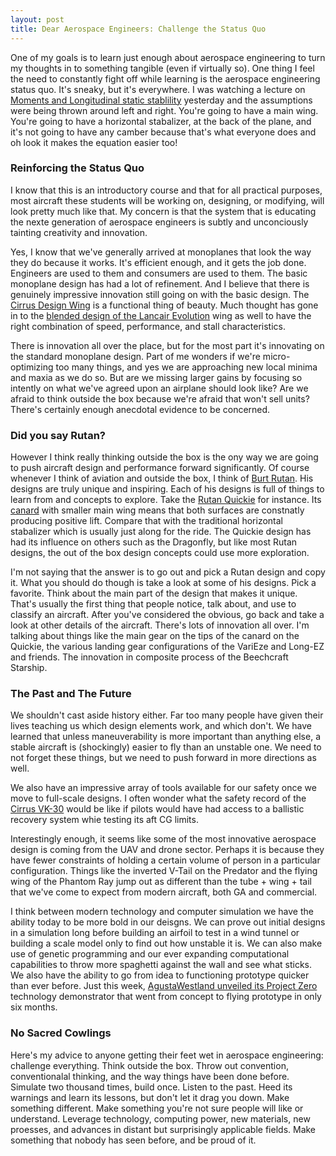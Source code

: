 ```yaml
---
layout: post
title: Dear Aerospace Engineers: Challenge the Status Quo
---
```

One of my goals is to learn just enough about aerospace engineering to turn my thoughts in to something tangible (even if virtually so).  One thing I feel the need to constantly fight off while learning is the aerospace engineering status quo.  It's sneaky, but it's everywhere.  I was watching a lecture on [Moments and Longitudinal static stablility](http://ocw.tudelft.nl/courses/aerospace-engineering/introduction-to-aerospace-engineering-i/lectures/moments-longitudinal-static-stablility/) yesterday and the assumptions were being thrown around left and right.  You're going to have a main wing.  You're going to have a horizontal stabalizer, at the back of the plane, and it's not going to have any camber because that's what everyone does and oh look it makes the equation easier too!

### Reinforcing the Status Quo

I know that this is an introductory course and that for all practical purposes, most aircraft these students will be working on, designing, or modifying, will look pretty much like that.  My concern is that the system that is educating the nexte generation of aerospace engineers is subtly and unconciously tainting creativity and innovation.

Yes, I know that we've generally arrived at monoplanes that look the way they do because it works.  It's efficient enough, and it gets the job done.  Engineers are used to them and consumers are used to them.  The basic monoplane design has had a lot of refinement.  And I believe that there is genuinely impressive innovation still going on with the basic design.  The [Cirrus Design Wing](http://whycirrus.com/engineering/stall-spin.aspx) is a functional thing of beauty.  Much thought has gone in to the [blended design of the Lancair Evolution](http://www.flyingmag.com/aircraft/turboprops/lancair-evolution) wing as well to have the right combination of speed, performance, and stall characteristics.

There is innovation all over the place, but for the most part it's innovating on the standard monoplane design.  Part of me wonders if we're micro-optimizing too many things, and yes we are approaching new local minima and maxia as we do so.  But are we missing larger gains by focusing so intently on what we've agreed upon an airplane should look like?  Are we afraid to think outside the box because we're afraid that won't sell units?  There's certainly enough anecdotal evidence to be concerned.

### Did you say Rutan?

However I think really thinking outside the box is the ony way we are going to push aircraft design and performance forward significantly.  Of course whenever I think of aviation and outside the box, I think of [Burt Rutan](http://en.wikipedia.org/wiki/Burt_Rutan).  His designs are truly unique and inspiring.  Each of his designs is full of things to learn from and concepts to explore.  Take the [Rutan Quickie](http://en.wikipedia.org/wiki/Rutan_Quickie) for instance.  Its [canard](http://en.wikipedia.org/wiki/Canard_(aeronautics)) with smaller main wing means that both surfaces are constnatly producing positive lift.  Compare that with the traditional horizontal stabalizer which is usually just along for the ride.  The Quickie design has had its influence on others such as the Dragonfly, but like most Rutan designs, the out of the box design concepts could use more exploration.

I'm not saying that the answer is to go out and pick a Rutan design and copy it.  What you should do though is take a look at some of his designs.  Pick a favorite.  Think about the main part of the design that makes it unique.  That's usually the first thing that people notice, talk about, and use to classify an aircraft.  After you've considered the obvious, go back and take a look at other details of the aircraft.  There's lots of innovation all over.  I'm talking about things like the main gear on the tips of the canard on the Quickie, the various landing gear configurations of the VariEze and Long-EZ and friends.  The innovation in composite process of the Beechcraft Starship.

### The Past and The Future

We shouldn't cast aside history either.  Far too many people have given their lives teaching us which design elements work, and which don't.  We have learned that unless maneuverability is more important than anything else, a stable aircraft is (shockingly) easier to fly than an unstable one.  We need to not forget these things, but we need to push forward in more directions as well.

We also have an impressive array of tools available for our safety once we move to full-scale designs.  I often wonder what the safety record of the [Cirrus VK-30](http://en.wikipedia.org/wiki/Cirrus_VK-30) would be like if pilots would have had access to a ballistic recovery system whie testing its aft CG limits.

Interestingly enough, it seems like some of the most innovative aerospace design is coming from the UAV and drone sector.  Perhaps it is because they have fewer constraints of holding a certain volume of person in a particular configuration.  Things like the inverted V-Tail on the Predator and the flying wing of the Phantom Ray jump out as different than the tube + wing + tail that we've come to expect from modern aircraft, both GA and commercial.

I think between modern technology and computer simulation we have the ability today to be more bold in our deisgns.  We can prove out initial designs in a simulation long before building an airfoil to test in a wind tunnel or building a scale model only to find out how unstable it is.  We can also make use of genetic programming and our ever expanding computational capabilities to throw more spaghetti against the wall and see what sticks.  We also have the ability to go from idea to functioning prototype quicker than ever before.  Just this week, [AgustaWestland unveiled its Project Zero](http://www.verticalmag.com/news/article/AgustaWestland-unveils-Project-Zero-tilt-rotor-technology-de) technology demonstrator that went from concept to flying prototype in only six months.

### No Sacred Cowlings

Here's my advice to anyone getting their feet wet in aerospace engineering: challenge everything.  Think outside the box.  Throw out convention, conventionalal thinking, and the way things have been done before.  Simulate two thousand times, build once.  Listen to the past.  Heed its warnings and learn its lessons, but don't let it drag you down.  Make something different.  Make something you're not sure people will like or understand.  Leverage technology, computing power, new materials, new proesses, and advances in distant but surprisingly applicable fields.  Make something that nobody has seen before, and be proud of it.
